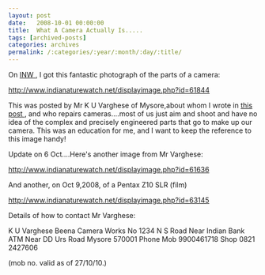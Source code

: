 ```yaml
---
layout: post
date:	2008-10-01 00:00:00
title:  What A Camera Actually Is.....
tags: [archived-posts]
categories: archives
permalink: /:categories/:year/:month/:day/:title/
---
```

On <a href="http://www.indianaturewatch.net"> INW </a>, I got this fantastic photograph of the parts of a camera:


http://www.indianaturewatch.net/displayimage.php?id=61844


This was posted by Mr K U Varghese of Mysore,about whom I wrote in  <a href="http://deponti.livejournal.com/439026.html"> this post </a>, and  who repairs cameras....most of us just aim and shoot and have no idea of the complex and precisely engineered parts that go to make up our camera. This was an education for me, and I want to keep the reference to this image handy!

Update on 6 Oct....Here's another image from Mr Varghese:

http://www.indianaturewatch.net/displayimage.php?id=61636


And another, on Oct 9,2008, of a Pentax Z10 SLR (film)


http://www.indianaturewatch.net/displayimage.php?id=63145


Details of how to contact Mr Varghese:

K U Varghese
Beena Camera Works
No 1234 N S Road Near Indian Bank ATM
Near DD Urs Road Mysore 570001
Phone Mob 9900461718
Shop 0821 2427606

(mob no. valid as of 27/10/10.)
